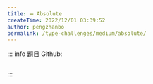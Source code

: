 ```yaml
---
title: ➖ Absolute
createTime: 2022/12/01 03:39:52
author: pengzhanbo
permalink: /type-challenges/medium/absolute/
---
```


::: info 题目
Github: []()

```ts
```
:::
